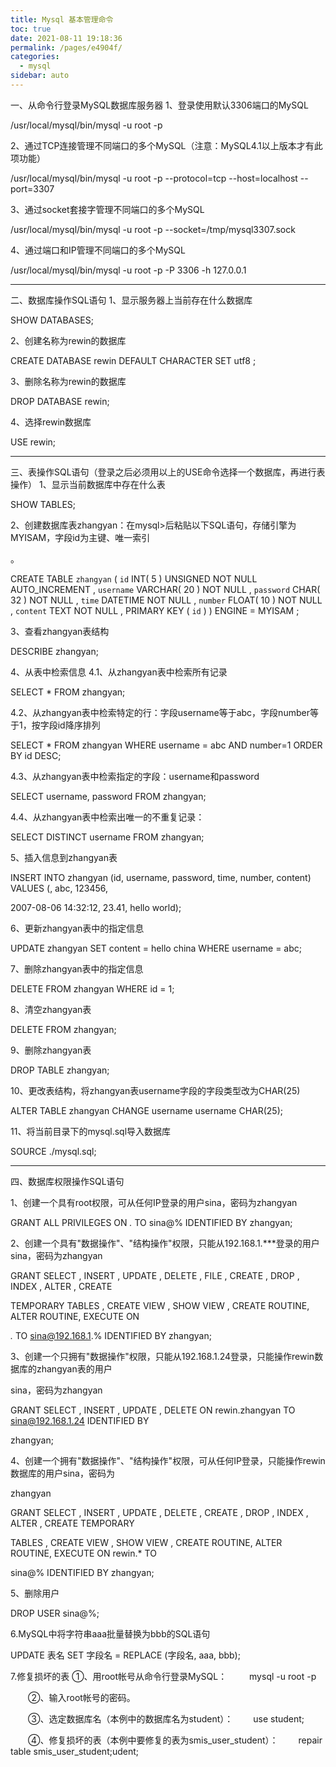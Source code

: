 ```yaml
---
title: Mysql 基本管理命令
toc: true
date: 2021-08-11 19:18:36
permalink: /pages/e4904f/
categories:
  - mysql
sidebar: auto
---
```


一、从命令行登录MySQL数据库服务器 1、登录使用默认3306端口的MySQL

/usr/local/mysql/bin/mysql -u root -p

2、通过TCP连接管理不同端口的多个MySQL（注意：MySQL4.1以上版本才有此项功能）

/usr/local/mysql/bin/mysql -u root -p --protocol=tcp --host=localhost --port=3307

3、通过socket套接字管理不同端口的多个MySQL

/usr/local/mysql/bin/mysql -u root -p --socket=/tmp/mysql3307.sock

4、通过端口和IP管理不同端口的多个MySQL

/usr/local/mysql/bin/mysql -u root -p -P 3306 -h 127.0.0.1

--------------------------------------------------------------------------------

二、数据库操作SQL语句 1、显示服务器上当前存在什么数据库

SHOW DATABASES;

2、创建名称为rewin的数据库

CREATE DATABASE rewin DEFAULT CHARACTER SET utf8 ;

3、删除名称为rewin的数据库

DROP DATABASE rewin;

4、选择rewin数据库

USE rewin;

--------------------------------------------------------------------------------

三、表操作SQL语句（登录之后必须用以上的USE命令选择一个数据库，再进行表操作） 1、显示当前数据库中存在什么表

SHOW TABLES;

2、创建数据库表zhangyan：在mysql>后粘贴以下SQL语句，存储引擎为MYISAM，字段id为主键、唯一索引

。

CREATE TABLE `zhangyan` ( `id` INT( 5 ) UNSIGNED NOT NULL AUTO_INCREMENT , `username` VARCHAR( 20 ) NOT NULL , `password` CHAR( 32 ) NOT NULL , `time` DATETIME NOT NULL , `number` FLOAT( 10 ) NOT NULL , `content` TEXT NOT NULL , PRIMARY KEY ( `id` ) ) ENGINE = MYISAM ;

3、查看zhangyan表结构

DESCRIBE zhangyan;

4、从表中检索信息 4.1、从zhangyan表中检索所有记录

SELECT * FROM zhangyan;

4.2、从zhangyan表中检索特定的行：字段username等于abc，字段number等于1，按字段id降序排列

SELECT * FROM zhangyan WHERE username = abc AND number=1 ORDER BY id DESC;

4.3、从zhangyan表中检索指定的字段：username和password

SELECT username, password FROM zhangyan;

4.4、从zhangyan表中检索出唯一的不重复记录：

SELECT DISTINCT username FROM zhangyan;

5、插入信息到zhangyan表

INSERT INTO zhangyan (id, username, password, time, number, content) VALUES (, abc, 123456,

2007-08-06 14:32:12, 23.41, hello world);

6、更新zhangyan表中的指定信息

UPDATE zhangyan SET content = hello china WHERE username = abc;

7、删除zhangyan表中的指定信息

DELETE FROM zhangyan WHERE id = 1;

8、清空zhangyan表

DELETE FROM zhangyan;

9、删除zhangyan表

DROP TABLE zhangyan;

10、更改表结构，将zhangyan表username字段的字段类型改为CHAR(25)

ALTER TABLE zhangyan CHANGE username username CHAR(25);

11、将当前目录下的mysql.sql导入数据库

SOURCE ./mysql.sql;

--------------------------------------------------------------------------------

四、数据库权限操作SQL语句 

1、创建一个具有root权限，可从任何IP登录的用户sina，密码为zhangyan

GRANT ALL PRIVILEGES ON *.* TO sina@% IDENTIFIED BY zhangyan;

2、创建一个具有"数据操作"、"结构操作"权限，只能从192.168.1.***登录的用户sina，密码为zhangyan

GRANT SELECT , INSERT , UPDATE , DELETE , FILE , CREATE , DROP , INDEX , ALTER , CREATE

TEMPORARY TABLES , CREATE VIEW , SHOW VIEW , CREATE ROUTINE, ALTER ROUTINE, EXECUTE ON

*.* TO sina@192.168.1.% IDENTIFIED BY zhangyan;

3、创建一个只拥有"数据操作"权限，只能从192.168.1.24登录，只能操作rewin数据库的zhangyan表的用户

sina，密码为zhangyan

GRANT SELECT , INSERT , UPDATE , DELETE ON  rewin.zhangyan TO sina@192.168.1.24 IDENTIFIED BY

zhangyan;

4、创建一个拥有"数据操作"、"结构操作"权限，可从任何IP登录，只能操作rewin数据库的用户sina，密码为

zhangyan

GRANT SELECT , INSERT , UPDATE , DELETE , CREATE , DROP , INDEX , ALTER , CREATE TEMPORARY

TABLES , CREATE VIEW , SHOW VIEW , CREATE ROUTINE, ALTER ROUTINE, EXECUTE ON rewin.* TO

sina@% IDENTIFIED BY zhangyan;

5、删除用户

DROP USER sina@%;

6.MySQL中将字符串aaa批量替换为bbb的SQL语句

UPDATE 表名 SET 字段名 = REPLACE (字段名, aaa, bbb);

7.修复损坏的表       ①、用root帐号从命令行登录MySQL： 　　     mysql -u root -p

　　②、输入root帐号的密码。

　　③、选定数据库名（本例中的数据库名为student）： 　　use student;

　　④、修复损坏的表（本例中要修复的表为smis_user_student）： 　　repair table smis_user_student;udent;
